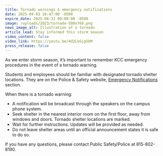 ```yaml
---
title: Tornado warnings & emergency notifications
date: 2025-04-03 16:47:00 -0500
expire_date: 2025-08-31 00:00:00 -0500
image: /uploads/2023/tornado-580x769.png
news_image_alt: Illustration of a tornado
article_lead: Stay informed this storm season
video_content: false
video_link: https://youtu.be/4d2LkGjg5bM
press_release: false
---
```

As we enter storm season, it’s important to remember KCC emergency procedures in the event of a tornado warning.

Students and employees should be familiar with designated tornado shelter locations. They are on the Police & Safety website, [Emergency Notifications](https://www.kcc.edu/about/police-and-safety/#notifications) section.

When there is a tornado warning:

* A notification will be broadcast through the speakers on the campus phone system.
* Seek shelter in the nearest interior room on the first floor, away from windows and doors. Tornado shelter locations are marked.
* Wait for further instructions. Updates will be provided as needed.
* Do not leave shelter areas until an official announcement states it is safe to do so.

If you have any questions, please contact Public Safety/Police at 815-802-8190.
